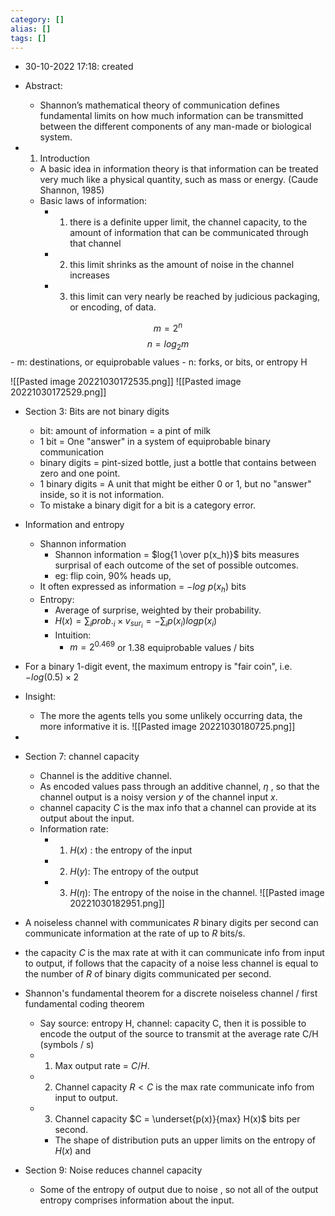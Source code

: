 ```yaml
---
category: []
alias: []
tags: []
---
```


- 30-10-2022 17:18: created

- Abstract:
	- Shannon’s mathematical theory of communication defines fundamental limits on how much information can be transmitted between the different components of any man-made or biological system.
- 1. Introduction
	- A basic idea in information theory is that information can be treated very much like a physical quantity, such as mass or energy. (Caude Shannon, 1985)
	- Basic laws of information:
		- 1. there is a definite upper limit, the channel capacity, to the amount of information that can be communicated through that channel
		- 2. this limit shrinks as the amount of noise in the channel increases
		- 3. this limit can very nearly be reached by judicious packaging, or encoding, of data.

$$m = 2^n$$
$$n = log_2m$$
	- m: destinations, or equiprobable values
	- n: forks, or bits, or entropy H

![[Pasted image 20221030172535.png]]
![[Pasted image 20221030172529.png]]

- Section 3: Bits are not binary digits
	- bit: amount of information = a pint of milk
	- 1 bit = One "answer" in a system of equiprobable binary communication
	- binary digits = pint-sized bottle, just a bottle that contains between zero and one point.
	- 1 binary digits = A unit that might be either 0 or 1, but no "answer" inside, so it is not information.
	- To mistake a binary digit for a bit is a category error.

- Information and entropy
	- Shannon information
		- Shannon information = $log{1 \over p(x_h)}$ bits measures surprisal of each outcome of the set of possible outcomes. 
		- eg: flip coin, 90% heads up, 
	- It often expressed as information = $-log\ p(x_h)$ bits
	- Entropy:
		- Average of surprise, weighted by their probability.
		- $H(x) =\sum_i prob._i \times v_{sur_i} = -\sum_i p(x_i) log p(x_i)$ 
		- Intuition:
			- $m = 2^{0.469}$ or 1.38 equiprobable values / bits 
- For a binary 1-digit event, the maximum entropy is "fair coin", i.e. $-log(0.5) \times 2$ 
- Insight:
	- The more the agents tells you some unlikely occurring data, the more informative it is.
![[Pasted image 20221030180725.png]]
- 

- Section 7: channel capacity
	- Channel is the additive channel.
	- As encoded values pass through an additive channel, $\eta$ , so that the channel output is a noisy version $y$ of the channel input $x$. 
	- channel capacity $C$ is the max info that a channel can provide at its output about the input.
	- Information rate:
		- 1. $H(x)$ : the entropy of the input
		- 2. $H(y)$: The entropy of the output
		- 3. $H(\eta)$: The entropy of the noise in the channel.
![[Pasted image 20221030182951.png]]

- A noiseless channel with communicates $R$ binary digits per second can communicate information at the rate of up to $R$ bits/s.
- the capacity $C$ is the max rate at with it can communicate info from input to output, if follows that the capacity of a noise less channel is equal to the number of $R$ of binary digits communicated per second.

- Shannon's fundamental theorem for a discrete noiseless channel / first fundamental coding theorem
	- Say source: entropy H, channel: capacity C, then it is possible to encode the output of the source to transmit at the average rate C/H (symbols / s)
	- 1. Max output rate = $C/H$. 
	- 2. Channel capacity $R<C$ is the max rate communicate info from input to output.
	- 3. Channel capacity $C = \underset{p(x)}{max} H(x)$ bits per second.
		- The shape of distribution puts an upper limits on the entropy of $H(x)$ and 

- Section 9: Noise reduces channel capacity
	- Some of the entropy of output due to noise , so not all of the output entropy comprises information about the input.